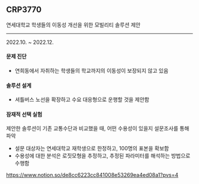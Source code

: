 ## CRP3770
연세대학교 학생들의 이동성 개선을 위한 모빌리티 솔루션 제안

------------------

2022.10. ~ 2022.12.

#### 문제 진단
* 연희동에서 자취하는 학생들의 학교까지의 이동성이 보장되지 않고 있음

#### 솔루션 설계
* 셔틀버스 노선을 확장하고 수요 대응형으로 운행할 것을 제안함

#### 잠재적 선택 실험
제안한 솔루션이 기존 교통수단과 비교했을 때, 어떤 수용성이 있을지 설문조사를 통해 파악
* 설문 대상자는 연세대학교 재학생으로 한정하고, 100명의 표본을 확보함
* 수용성에 대한 분석은 로짓모형을 추정하고, 추정된 파라미터를 해석하는 방법으로 수행함

https://www.notion.so/de8cc6223cc841008e53269ea4ed08a1?pvs=4
